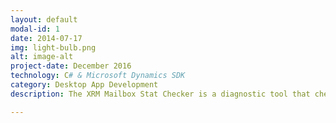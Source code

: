 ```yaml
---
layout: default
modal-id: 1
date: 2014-07-17
img: light-bulb.png
alt: image-alt
project-date: December 2016
technology: C# & Microsoft Dynamics SDK 
category: Desktop App Development
description: The XRM Mailbox Stat Checker is a diagnostic tool that checks the status of Microsoft Dynamics CRM mailboxes. Mailbox Stat Checker also enables and approves emails and mailboxes at the press of a button. <a href="http://brianjvarley.github.io/XRM-Mailbox-Stat-Checker/">Check out the project page here.</a>.

---
```

